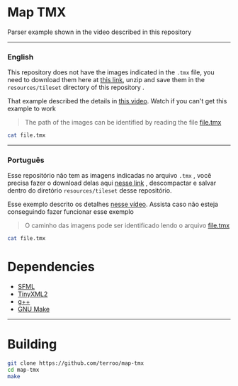 # Map TMX
Parser example shown in the video described in this repository

---

### English
This repository does not have the images indicated in the `.tmx` file, you need to download them here at [this link](https://terminalroot.com/free-download-of-5-tileset-for-your-games/), unzip and save them in the `resources/tileset` directory of this repository .

That example described the details in [this video](https://youtu.be/jpyiN38_NPY). Watch if you can't get this example to work
> The path of the images can be identified by reading the file [file.tmx](https://github.com/terroo/map-tmx/blob/main/file.tmx)

```sh
cat file.tmx
```

---

### Português
Esse repositório não tem as imagens indicadas no arquivo `.tmx` , você precisa fazer o download delas aqui [nesse link](https://terminalroot.com.br/2022/04/baixe-de-graca-5-tilesets-para-seus-games.html) , descompactar e salvar dentro do diretório `resources/tileset` desse repositório.

Esse exemplo descrito os detalhes [nesse vídeo](https://youtu.be/jpyiN38_NPY). Assista caso não esteja conseguindo fazer funcionar esse exemplo
> O caminho das imagens pode ser identificado lendo o arquivo [file.tmx](https://github.com/terroo/map-tmx/blob/main/file.tmx)

```sh
cat file.tmx
```

# Dependencies
+ [SFML](https://github.com/SFML/SFML)
+ [TinyXML2](https://github.com/leethomason/tinyxml2)
+ [g++](https://github.com/gcc-mirror/gcc)
+ [GNU Make](https://savannah.gnu.org/git/?group=make)

---

# Building

```sh
git clone https://github.com/terroo/map-tmx
cd map-tmx
make
```


